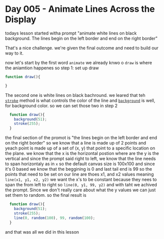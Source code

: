 # Day 005 - Animate Lines Across the Display
todays lesson started witha prompt 
"animate white lines on black background. The lines begin on the left border and end on the right border"

That's a nice challenge. we're given the final outcome and need to build our way to it.

now let's start by the first word `animate` we already knwo o `draw` is where the aniamtion happenes so step 1: set up draw
``` javascript
function draw(){

}
```

The second one is white lines on black bachround. we leared that teh [`stroke`]() method is what controls the color of the line
and [`background`]() is well, for background color. so we can set those two in step 2

``` javascript
  function draw(){
    background(51);
    stroke(255);
  }
```

the final section of the promot is "the lines begin on the left border and end on the right border" so we know that a line
is made up of 2 points and yeach point is made up of a set of (x, y) that point to a specific location on the plane. we
know that the x is the horizontal postion where are the y is the vertical and since the prompt said right to left, we know that 
the line needs to span horizontaly as in `x` so the default canvas size is 100x100 and since it's 0 based we know that the 
beggining is 0 and last tail end is 99 so the points that need to be set on our line are thoes x1, and x2 values meaning 
`line(x1, y1, x2, y2)` we want the x's to be constant because they nees to span the from left to right so
`line(0, y1, 99, y2)` and with taht we achived the prompt. Since we don't really care about what the y values we can just set
them to random. so the final result is 
``` javascript
  function draw(){
    background(51);
    stroke(255);
    line(0, random(100), 99, random(100);
  }
```

and that was all we did in this lesson 
